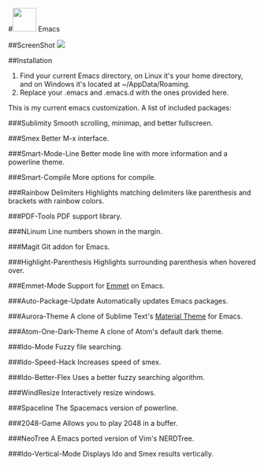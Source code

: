 #<img src="http://emacs.sexy/img/emacs-icon.png" width="48"> Emacs

##ScreenShot
<img src="http://i.imgur.com/UuXsrO4.png">

##Installation
1. Find your current Emacs directory, on Linux it's your home directory, and on Windows it's located at ~/AppData/Roaming. 
2. Replace your .emacs and .emacs.d with the ones provided here.

This is my current emacs customization. A list of included packages:

###Sublimity
Smooth scrolling, minimap, and better fullscreen.

###Smex
Better M-x interface.

###Smart-Mode-Line
Better mode line with more information and a powerline theme.

###Smart-Compile
More options for compile.

###Rainbow Delimiters
Highlights matching delimiters like parenthesis and brackets with rainbow colors.

###PDF-Tools
PDF support library.

###NLinum
Line numbers shown in the margin.

###Magit
Git addon for Emacs.

###Highlight-Parenthesis
Highlights surrounding parenthesis when hovered over.

###Emmet-Mode
Support for [Emmet](http://emmet.io/) on Emacs.

###Auto-Package-Update
Automatically updates Emacs packages.

###Aurora-Theme
A clone of Sublime Text's [Material Theme](https://equinusocio.github.io/material-theme/) for Emacs.

###Atom-One-Dark-Theme
A clone of Atom's default dark theme.

###Ido-Mode
Fuzzy file searching.

###Ido-Speed-Hack
Increases speed of smex.

###Ido-Better-Flex
Uses a better fuzzy searching algorithm.

###WindResize
Interactively resize windows.

###Spaceline
The Spacemacs version of powerline.

###2048-Game
Allows you to play 2048 in a buffer.

###NeoTree
A Emacs ported version of Vim's NERDTree.

###Ido-Vertical-Mode
Displays Ido and Smex results vertically.